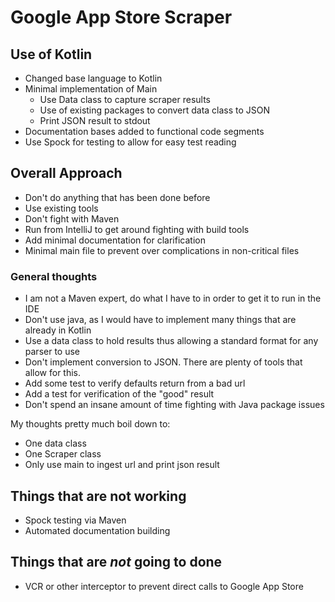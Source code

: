 # Google App Store Scraper

## Use of Kotlin
- Changed base language to Kotlin
- Minimal implementation of Main
    - Use Data class to capture scraper results
    - Use of existing packages to convert data class to JSON
    - Print JSON result to stdout
- Documentation bases added to functional code segments
- Use Spock for testing to allow for easy test reading

## Overall Approach
- Don't do anything that has been done before
- Use existing tools
- Don't fight with Maven
- Run from IntelliJ to get around fighting with build tools
- Add minimal documentation for clarification
- Minimal main file to prevent over complications in non-critical files

### General thoughts
- I am not a Maven expert, do what I have to in order to get it to run in the IDE
- Don't use java, as I would have to implement many things that are already in Kotlin
- Use a data class to hold results thus allowing a standard format for any parser to use
- Don't implement conversion to JSON. There are plenty of tools that allow for this.
- Add some test to verify defaults return from a bad url
- Add a test for verification of the "good" result
- Don't spend an insane amount of time fighting with Java package issues


My thoughts pretty much boil down to:
- One data class
- One Scraper class
- Only use main to ingest url and print json result

## Things that are not working
- Spock testing via Maven
- Automated documentation building

## Things that are *not* going to done
- VCR or other interceptor to prevent direct calls to Google App Store
